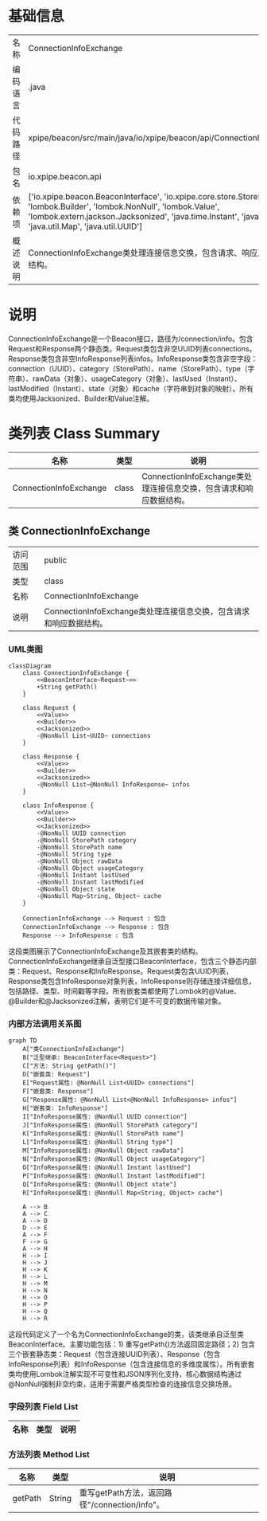 # 基础信息

|      |      |
|------|------|
| 名称 | ConnectionInfoExchange |
| 编码语言 | .java |
| 代码路径 | xpipe/beacon/src/main/java/io/xpipe/beacon/api/ConnectionInfoExchange.java |
| 包名 | io.xpipe.beacon.api |
| 依赖项 | ['io.xpipe.beacon.BeaconInterface', 'io.xpipe.core.store.StorePath', 'lombok.Builder', 'lombok.NonNull', 'lombok.Value', 'lombok.extern.jackson.Jacksonized', 'java.time.Instant', 'java.util.List', 'java.util.Map', 'java.util.UUID'] |
| 概述说明 | ConnectionInfoExchange类处理连接信息交换，包含请求、响应及信息响应的数据结构。 |

# 说明

ConnectionInfoExchange是一个Beacon接口，路径为/connection/info。包含Request和Response两个静态类。Request类包含非空UUID列表connections。Response类包含非空InfoResponse列表infos。InfoResponse类包含非空字段：connection（UUID）、category（StorePath）、name（StorePath）、type（字符串）、rawData（对象）、usageCategory（对象）、lastUsed（Instant）、lastModified（Instant）、state（对象）和cache（字符串到对象的映射）。所有类均使用Jacksonized、Builder和Value注解。

# 类列表 Class Summary

| 名称   | 类型  | 说明 |
|-------|------|-------------|
| ConnectionInfoExchange | class | ConnectionInfoExchange类处理连接信息交换，包含请求和响应数据结构。 |



## 类 ConnectionInfoExchange

|      |      |
|------|------|
| 访问范围 | public |
| 类型 | class |
| 名称 | ConnectionInfoExchange |
| 说明 | ConnectionInfoExchange类处理连接信息交换，包含请求和响应数据结构。 |


### UML类图

```mermaid
classDiagram
    class ConnectionInfoExchange {
        <<BeaconInterface~Request~>>
        +String getPath()
    }
    
    class Request {
        <<Value>>
        <<Builder>>
        <<Jacksonized>>
        -@NonNull List~UUID~ connections
    }
    
    class Response {
        <<Value>>
        <<Builder>>
        <<Jacksonized>>
        -@NonNull List~@NonNull InfoResponse~ infos
    }
    
    class InfoResponse {
        <<Value>>
        <<Builder>>
        <<Jacksonized>>
        -@NonNull UUID connection
        -@NonNull StorePath category
        -@NonNull StorePath name
        -@NonNull String type
        -@NonNull Object rawData
        -@NonNull Object usageCategory
        -@NonNull Instant lastUsed
        -@NonNull Instant lastModified
        -@NonNull Object state
        -@NonNull Map~String, Object~ cache
    }

    ConnectionInfoExchange --> Request : 包含
    ConnectionInfoExchange --> Response : 包含
    Response --> InfoResponse : 包含
```

这段类图展示了ConnectionInfoExchange及其嵌套类的结构。ConnectionInfoExchange继承自泛型接口BeaconInterface<Request>，包含三个静态内部类：Request、Response和InfoResponse。Request类包含UUID列表，Response类包含InfoResponse对象列表，InfoResponse则存储连接详细信息，包括路径、类型、时间戳等字段。所有嵌套类都使用了Lombok的@Value、@Builder和@Jacksonized注解，表明它们是不可变的数据传输对象。


### 内部方法调用关系图

```mermaid
graph TD
    A["类ConnectionInfoExchange"]
    B["泛型继承: BeaconInterface<Request>"]
    C["方法: String getPath()"]
    D["嵌套类: Request"]
    E["Request属性: @NonNull List<UUID> connections"]
    F["嵌套类: Response"]
    G["Response属性: @NonNull List<@NonNull InfoResponse> infos"]
    H["嵌套类: InfoResponse"]
    I["InfoResponse属性: @NonNull UUID connection"]
    J["InfoResponse属性: @NonNull StorePath category"]
    K["InfoResponse属性: @NonNull StorePath name"]
    L["InfoResponse属性: @NonNull String type"]
    M["InfoResponse属性: @NonNull Object rawData"]
    N["InfoResponse属性: @NonNull Object usageCategory"]
    O["InfoResponse属性: @NonNull Instant lastUsed"]
    P["InfoResponse属性: @NonNull Instant lastModified"]
    Q["InfoResponse属性: @NonNull Object state"]
    R["InfoResponse属性: @NonNull Map<String, Object> cache"]

    A --> B
    A --> C
    A --> D
    D --> E
    A --> F
    F --> G
    A --> H
    H --> I
    H --> J
    H --> K
    H --> L
    H --> M
    H --> N
    H --> O
    H --> P
    H --> Q
    H --> R
```

这段代码定义了一个名为ConnectionInfoExchange的类，该类继承自泛型类BeaconInterface<Request>。主要功能包括：1) 重写getPath()方法返回固定路径；2) 包含三个嵌套静态类：Request（包含连接UUID列表）、Response（包含InfoResponse列表）和InfoResponse（包含连接信息的多维度属性）。所有嵌套类均使用Lombok注解实现不可变性和JSON序列化支持，核心数据结构通过@NonNull强制非空约束，适用于需要严格类型检查的连接信息交换场景。

### 字段列表 Field List

| 名称  | 类型  | 说明 |
|-------|-------|------|

### 方法列表 Method List

| 名称  | 类型  | 说明 |
|-------|-------|------|
| getPath | String | 重写getPath方法，返回路径"/connection/info"。 |




